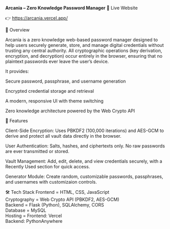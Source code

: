**Arcania – Zero Knowledge Password Manager**
🔗 Live Website

👉 https://arcania.vercel.app/

📖 Overview

Arcania is a zero knowledge web-based password manager designed to help users securely generate, store, and manage digital credentials without trusting any central authority.
All cryptographic operations (key derivation, encryption, and decryption) occur entirely in the browser, ensuring that no plaintext passwords ever leave the user’s device.

It provides:

Secure password, passphrase, and username generation

Encrypted credential storage and retrieval

A modern, responsive UI with theme switching

Zero knowledge architecture powered by the Web Crypto API

🚀 Features

Client-Side Encryption:
Uses PBKDF2 (100,000 iterations) and AES-GCM to derive and protect all vault data directly in the browser.

User Authentication:
Salts, hashes, and ciphertexts only. No raw passwords are ever transmitted or stored.

Vault Management:
Add, edit, delete, and view credentials securely, with a Recently Used section for quick access.

Generator Module:
Create random, customizable passwords, passphrases, and usernames with customizaion controls.

🛠️ Tech Stack
Frontend = HTML, CSS, JavaScript <br>
Cryptography =	Web Crypto API (PBKDF2, AES-GCM) <br>
Backend =	Flask (Python), SQLAlchemy, CORS <br>
Database =	MySQL <br>
Hosting	= Frontend: Vercel <br>
            Backend: PythonAnywhere <br>
